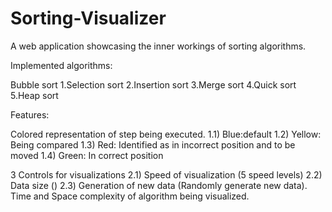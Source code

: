 # Sorting-Visualizer

A web application showcasing the inner workings of sorting algorithms.

Implemented algorithms:

Bubble sort
1.Selection sort
2.Insertion sort
3.Merge sort
4.Quick sort
5.Heap sort

Features:

Colored representation of step being executed. 1.1) Blue:default 1.2) Yellow: Being compared 1.3) Red: Identified as in incorrect position and to be moved 1.4) Green: In 
correct position

3 Controls for visualizations 2.1) Speed of visualization (5 speed levels) 2.2) Data size () 2.3) Generation of new data (Randomly generate new data).
Time and Space complexity of algorithm being visualized.

